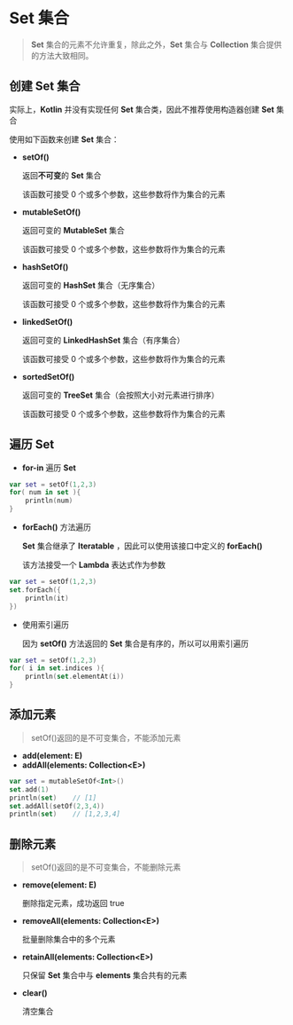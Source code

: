 # Set 集合

> **Set** 集合的元素不允许重复，除此之外，**Set** 集合与 **Collection** 集合提供的方法大致相同。



## 创建 Set 集合

实际上，**Kotlin** 并没有实现任何 **Set** 集合类，因此不推荐使用构造器创建 **Set** 集合

使用如下函数来创建 **Set** 集合：

* **setOf()**

    返回**不可变**的 **Set** 集合

    该函数可接受 0 个或多个参数，这些参数将作为集合的元素

    

* **mutableSetOf()**

    返回可变的 **MutableSet** 集合

    该函数可接受 0 个或多个参数，这些参数将作为集合的元素

    

* **hashSetOf()**

    返回可变的 **HashSet** 集合（无序集合）

    该函数可接受 0 个或多个参数，这些参数将作为集合的元素



* **linkedSetOf()**

    返回可变的 **LinkedHashSet** 集合（有序集合）

    该函数可接受 0 个或多个参数，这些参数将作为集合的元素



* **sortedSetOf()**

    返回可变的 **TreeSet** 集合（会按照大小对元素进行排序）

    该函数可接受 0 个或多个参数，这些参数将作为集合的元素



## 遍历 Set

* **for-in** 遍历 **Set**

~~~Kotlin
var set = setOf(1,2,3)
for( num in set ){
    println(num)
}
~~~

* **forEach()** 方法遍历

    **Set** 集合继承了 **Iteratable** ，因此可以使用该接口中定义的 **forEach()** 

    该方法接受一个 **Lambda** 表达式作为参数

~~~kotlin
var set = setOf(1,2,3)
set.forEach({
    println(it)
})
~~~

* 使用索引遍历

    因为 **setOf()** 方法返回的 **Set** 集合是有序的，所以可以用索引遍历

~~~kotlin
var set = setOf(1,2,3)
for( i in set.indices ){
    println(set.elementAt(i))
}
~~~



## 添加元素

> setOf()返回的是不可变集合，不能添加元素

* **add(element: E)**
* **addAll(elements: Collection\<E>)**

~~~kotlin
var set = mutableSetOf<Int>()
set.add(1)
println(set)	// [1]
set.addAll(setOf(2,3,4))
println(set)	// [1,2,3,4]
~~~



## 删除元素

> setOf()返回的是不可变集合，不能删除元素

* **remove(element: E)**

    删除指定元素，成功返回 true

* **removeAll(elements: Collection\<E>)**

    批量删除集合中的多个元素

* **retainAll(elements: Collection\<E>)**

    只保留 **Set** 集合中与 **elements** 集合共有的元素

* **clear()**

    清空集合